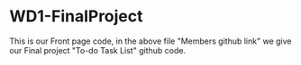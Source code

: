 # WD1-FinalProject
This is our Front page code, in the above file "Members github link" we give our Final project "To-do Task List" github code.
